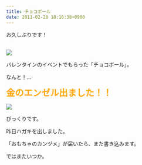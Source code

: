 ```yaml
---
title: チョコボール
date: 2011-02-28 18:16:38+0900
---
```

<p>お久しぶりです！</p><br />
<img src="https://lh6.googleusercontent.com/_k8x9PZSlKHk/TWdzELZ6ArI/AAAAAAAAAeU/6_T6Y3QKsdk/s640/DSC03635.JPG" />
<p>バレンタインのイベントでもらった「チョコボール」。</p>
<p>なんと！…</p>
<!--more-->
<p><strong><span style="font-size:24px;"><span style="color:Orange;">金のエンゼル出ました！！</span></span></strong></p>
<img src="https://lh5.googleusercontent.com/_k8x9PZSlKHk/TWdzCx-qbjI/AAAAAAAAAeQ/THBNVbaDnYU/s640/DSC03636.JPG" />
<p>びっくりです。</p>
<p>昨日ハガキを出しました。</p>
<p>「おもちゃのカンヅメ」が届いたら、また書き込みます。</p>
<p>ではまたいつか。</p>
